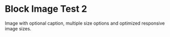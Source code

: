 # Block Image Test 2

Image with optional caption, multiple size options and optimized responsive image sizes.
